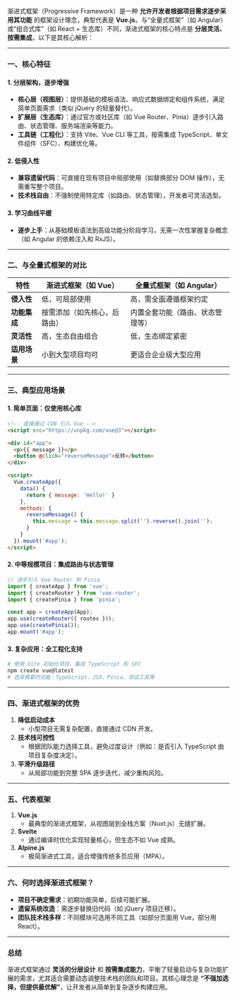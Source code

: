 渐进式框架（Progressive Framework）是一种 **允许开发者根据项目需求逐步采用其功能** 的框架设计理念，典型代表是 **Vue.js**。与“全量式框架”（如 Angular）或“组合式库”（如 React + 生态库）不同，渐进式框架的核心特点是 **分层灵活、按需集成**，以下是其核心解析：

---

### **一、核心特征**
#### 1. **分层架构，逐步增强**
- **核心层（视图层）**：提供基础的模板语法、响应式数据绑定和组件系统，满足简单页面需求（类似 jQuery 的轻量替代）。
- **扩展层（生态库）**：通过官方或社区库（如 Vue Router、Pinia）逐步引入路由、状态管理、服务端渲染等能力。
- **工具链（工程化）**：支持 Vite、Vue CLI 等工具，按需集成 TypeScript、单文件组件（SFC）、构建优化等。

#### 2. **低侵入性**
- **兼容遗留代码**：可直接在现有项目中局部使用（如替换部分 DOM 操作），无需重写整个项目。
- **技术栈自由**：不强制使用特定库（如路由、状态管理），开发者可灵活选型。

#### 3. **学习曲线平缓**
- **逐步上手**：从基础模板语法到高级功能分阶段学习，无需一次性掌握复杂概念（如 Angular 的依赖注入和 RxJS）。

---

### **二、与全量式框架的对比**
| **特性**         | **渐进式框架（如 Vue）**          | **全量式框架（如 Angular）**       |
|------------------|----------------------------------|-----------------------------------|
| **侵入性**       | 低，可局部使用                  | 高，需全面遵循框架约定            |
| **功能集成**     | 按需添加（如先核心，后路由）     | 内置全套功能（路由、状态管理等）  |
| **灵活性**       | 高，生态自由组合                | 低，生态绑定紧密                  |
| **适用场景**     | 小到大型项目均可                | 更适合企业级大型应用              |

---

### **三、典型应用场景**
#### 1. **简单页面：仅使用核心库**
```html
<!-- 直接通过 CDN 引入 Vue -->
<script src="https://unpkg.com/vue@3"></script>

<div id="app">
  <p>{{ message }}</p>
  <button @click="reverseMessage">反转</button>
</div>

<script>
  Vue.createApp({
    data() {
      return { message: 'Hello!' }
    },
    methods: {
      reverseMessage() {
        this.message = this.message.split('').reverse().join('');
      }
    }
  }).mount('#app');
</script>
```

#### 2. **中等规模项目：集成路由与状态管理**
```javascript
// 逐步引入 Vue Router 和 Pinia
import { createApp } from 'vue';
import { createRouter } from 'vue-router';
import { createPinia } from 'pinia';

const app = createApp(App);
app.use(createRouter({ routes }));
app.use(createPinia());
app.mount('#app');
```

#### 3. **复杂应用：全工程化支持**
```bash
# 使用 Vite 初始化项目，集成 TypeScript 和 SFC
npm create vue@latest
# 选择需要的功能：TypeScript、JSX、Pinia、测试工具等
```

---

### **四、渐进式框架的优势**
1. **降低启动成本**  
   - 小型项目无需复杂配置，直接通过 CDN 开发。
2. **技术栈可控性**  
   - 根据团队能力选择工具，避免过度设计（例如：是否引入 TypeScript 由项目复杂度决定）。
3. **平滑升级路径**  
   - 从局部功能到完整 SPA 逐步迭代，减少重构风险。

---

### **五、代表框架**
1. **Vue.js**  
   - 最典型的渐进式框架，从视图层到全栈方案（Nuxt.js）无缝扩展。
2. **Svelte**  
   - 通过编译时优化实现轻量核心，但生态不如 Vue 成熟。
3. **Alpine.js**  
   - 极简渐进式工具，适合增强传统多页应用（MPA）。

---

### **六、何时选择渐进式框架？**
- **项目不确定需求**：初期功能简单，后续可能扩展。
- **遗留系统改造**：需逐步替换旧代码（如 jQuery 项目迁移）。
- **团队技术栈多样**：不同模块可选用不同工具（如部分页面用 Vue，部分用 React）。

---

### **总结**  
渐进式框架通过 **灵活的分层设计** 和 **按需集成能力**，平衡了轻量启动与复杂功能扩展的需求，尤其适合需要动态调整技术栈的团队和项目。其核心理念是 **“不强加选择，但提供最优解”**，让开发者从简单到复杂逐步构建应用。
